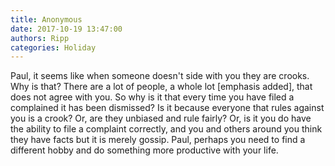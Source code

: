 ```yaml
---
title: Anonymous
date: 2017-10-19 13:47:00
authors: Ripp
categories: Holiday
---
```


 Paul, it seems like when someone doesn't side with you they are crooks. Why is that? There are a lot of people, a whole lot [emphasis added], that does not agree with you. So why is it that every time you have filed a complained it has been dismissed? Is it because everyone that rules against you is a crook? Or, are they unbiased and rule fairly? Or, is it you do have the ability to file a complaint correctly, and you and others around you think they have facts but it is merely gossip. Paul, perhaps you need to find a different hobby and do something more productive with your life.